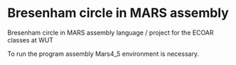 # Bresenham circle in MARS assembly
Bresenham circle in MARS assembly language / project for the ECOAR classes at WUT

To run the program assembly Mars4_5 environment is necessary.
